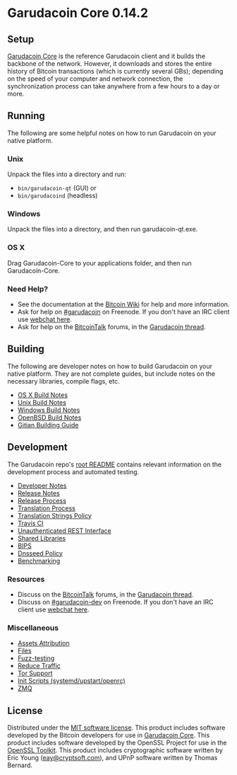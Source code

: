 Garudacoin Core 0.14.2
=====================

Setup
---------------------
[Garudacoin Core](http://garudacoin.com/) is the reference Garudacoin client and it builds the backbone of the network. However, it downloads and stores the entire history of Bitcoin transactions (which is currently several GBs); depending on the speed of your computer and network connection, the synchronization process can take anywhere from a few hours to a day or more.

Running
---------------------
The following are some helpful notes on how to run Garudacoin on your native platform.

### Unix

Unpack the files into a directory and run:

- `bin/garudacoin-qt` (GUI) or
- `bin/garudacoind` (headless)

### Windows

Unpack the files into a directory, and then run garudacoin-qt.exe.

### OS X

Drag Garudacoin-Core to your applications folder, and then run Garudacoin-Core.

### Need Help?

* See the documentation at the [Bitcoin Wiki](https://en.bitcoin.it/wiki/Main_Page)
for help and more information.
* Ask for help on [#garudacoin](http://webchat.freenode.net?channels=garudacoin) on Freenode. If you don't have an IRC client use [webchat here](http://webchat.freenode.net?channels=garudacoin).
* Ask for help on the [BitcoinTalk](https://bitcointalk.org/) forums, in the [Garudacoin thread](https://bitcointalk.org/index.php?topic=361813.0).

Building
---------------------
The following are developer notes on how to build Garudacoin on your native platform. They are not complete guides, but include notes on the necessary libraries, compile flags, etc.

- [OS X Build Notes](build-osx.md)
- [Unix Build Notes](build-unix.md)
- [Windows Build Notes](build-windows.md)
- [OpenBSD Build Notes](build-openbsd.md)
- [Gitian Building Guide](gitian-building.md)

Development
---------------------
The Garudacoin repo's [root README](/README.md) contains relevant information on the development process and automated testing.

- [Developer Notes](developer-notes.md)
- [Release Notes](release-notes.md)
- [Release Process](release-process.md)
- [Translation Process](translation_process.md)
- [Translation Strings Policy](translation_strings_policy.md)
- [Travis CI](travis-ci.md)
- [Unauthenticated REST Interface](REST-interface.md)
- [Shared Libraries](shared-libraries.md)
- [BIPS](bips.md)
- [Dnsseed Policy](dnsseed-policy.md)
- [Benchmarking](benchmarking.md)

### Resources
* Discuss on the [BitcoinTalk](https://bitcointalk.org/) forums, in the [Garudacoin thread](https://bitcointalk.org/index.php?topic=361813.0).
* Discuss on [#garudacoin-dev](http://webchat.freenode.net/?channels=garudacoin-dev) on Freenode. If you don't have an IRC client use [webchat here](http://webchat.freenode.net/?channels=garudacoin-dev).

### Miscellaneous
- [Assets Attribution](assets-attribution.md)
- [Files](files.md)
- [Fuzz-testing](fuzzing.md)
- [Reduce Traffic](reduce-traffic.md)
- [Tor Support](tor.md)
- [Init Scripts (systemd/upstart/openrc)](init.md)
- [ZMQ](zmq.md)

License
---------------------
Distributed under the [MIT software license](/COPYING).
This product includes software developed by the Bitcoin developers for use in [Garudacoin Core](https://www.bitcoin.org/). 
This product includes software developed by the OpenSSL Project for use in the [OpenSSL Toolkit](https://www.openssl.org/). This product includes
cryptographic software written by Eric Young ([eay@cryptsoft.com](mailto:eay@cryptsoft.com)), and UPnP software written by Thomas Bernard.
